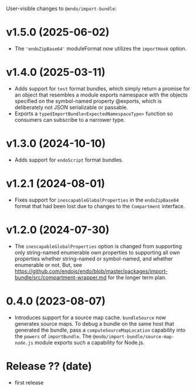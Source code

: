 User-visible changes to `@endo/import-bundle`:

# v1.5.0 (2025-06-02)

- The `'endoZipBase64'` moduleFormat now utilizes the `importHook` option.

# v1.4.0 (2025-03-11)

- Adds support for `test` format bundles, which simply return a promise for an
  object that resembles a module exports namespace with the objects specified
  on the symbol-named property @exports, which is deliberately not JSON
  serializable or passable.
- Exports a `typedImportBundle<ExpectedNamespaceType>` function so consumers
  can subscribe to a narrower type.

# v1.3.0 (2024-10-10)

- Adds support for `endoScript` format bundles.

# v1.2.1 (2024-08-01)

- Fixes support for `inescapableGlobalProperties` in the `endoZipBase64` format
  that had been lost due to changes to the `Compartment` interface.

# v1.2.0 (2024-07-30)

- The `inescapableGlobalProperties` option is changed from supporting only
  string-named enumerable own properties to supporting all own properties
  whether string-named or symbol-named, and whether enumerable or not.
  But, see
  https://github.com/endojs/endo/blob/master/packages/import-bundle/src/compartment-wrapper.md
  for the longer term plan.

# 0.4.0 (2023-08-07)

- Introduces support for a source map cache.
  `bundleSource` now generates source maps.
  To debug a bundle on the same host that generated the bundle, pass a
  `computeSourceMapLocation` capability into the `powers` of `importBundle`.
  The `@endo/import-bundle/source-map-node.js` module exports such a
  capability for Node.js.

# Release ?? (date)

- first release
